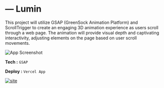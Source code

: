 
# ― Lumin

This project will utilize GSAP (GreenSock Animation Platform) and ScrollTrigger to create an engaging 3D animation experience as users scroll through a web page. The animation will provide visual depth and captivating interactivity, adjusting elements on the page based on user scroll movements.

![App Screenshot](https://b.top4top.io/p_2989bt6fg1.png)

**Tech :** `GSAP`

**Deploy :** `Vercel App`


[![site](https://img.shields.io/badge/view_site-000?style=for-the-badge&logo=codemagic&logoColor=C3E628)](https://lum1n.vercel.app/)
